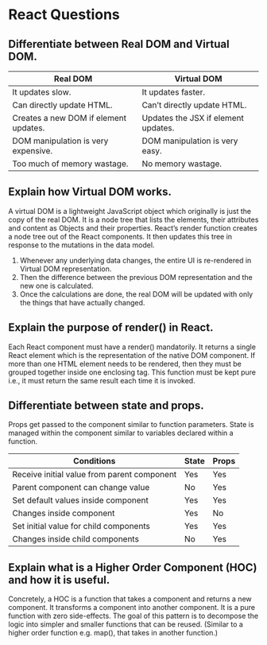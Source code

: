 # React Questions

## Differentiate between Real DOM and Virtual DOM.
| Real DOM                              | Virtual  DOM                        |
| ------------------------------------- | ----------------------------------- |
| It updates slow.                      | It updates faster.                  |
| Can directly update HTML.             | Can’t directly update HTML.         |
| Creates a new DOM if element updates. | Updates the JSX if element updates. |
| DOM manipulation is very expensive.   | DOM manipulation is very easy.      |
| Too much of memory wastage.           | No memory wastage.                  |

## Explain how Virtual DOM works.
A virtual DOM is a lightweight JavaScript object which originally is just the copy of the real DOM.
It is a node tree that lists the elements, their attributes and content as Objects and their properties.
React’s render function creates a node tree out of the React components.
It then updates this tree in response to the mutations in the data model.
1. Whenever any underlying data changes, the entire UI is re-rendered in Virtual DOM representation.
2. Then the difference between the previous DOM representation and the new one is calculated.
3. Once the calculations are done, the real DOM will be updated with only the things that have actually changed.

## Explain the purpose of render() in React.
Each React component must have a render() mandatorily. It returns a single React element
which is the representation of the native DOM component. If more than one HTML element needs to be rendered,
then they must be grouped together inside one enclosing tag. This function must be kept pure i.e.,
it must return the same result each time it is invoked.

## Differentiate between state and props.
Props get passed to the component similar to function parameters.
State is managed within the component similar to variables declared within a function.

| Conditions                                  | State | Props |
| ------------------------------------------- | ----- | ----- |
| Receive initial value from parent component | Yes   | Yes   |
| Parent component can change value           | No    | Yes   |
| Set default values inside component         | Yes   | Yes   |
| Changes inside component                    | Yes   | No    |
| Set initial value for child components      | Yes   | Yes   |
| Changes inside child components             | No    | Yes   |

## Explain what is a Higher Order Component (HOC) and how it is useful.
Concretely, a HOC is a function that takes a component and returns a new component.
It transforms a component into another component. It is a pure function with zero side-effects.
The goal of this pattern is to decompose the logic into simpler and smaller functions that can be reused.
(Similar to a higher order function e.g. map(), that takes in another function.)
